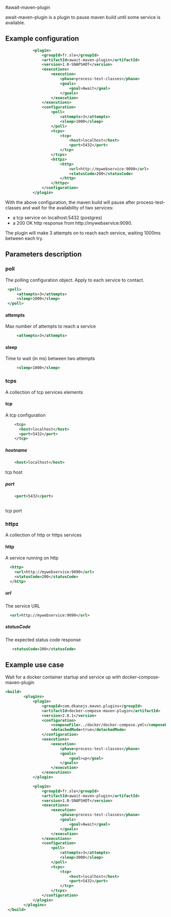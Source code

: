 #await-maven-plugin

await-maven-plugin is a plugin to pause maven build until some service is available.

## Example configuration

```xml
            <plugin>
                <groupId>fr.sle</groupId>
                <artifactId>await-maven-plugin</artifactId>
                <version>1.0-SNAPSHOT</version>
                <executions>
                    <execution>
                        <phase>process-test-classes</phase>
                        <goals>
                            <goal>Await</goal>
                        </goals>
                    </execution>
                </executions>
                <configuration>
                    <poll>
                        <attempts>3</attempts>
                        <sleep>1000</sleep>
                    </poll>
                    <tcps>
                        <tcp>
                            <host>localhost</host>
                            <port>5432</port>
                        </tcp>
                    </tcps>
                    <httpz>
                        <http>
                            <url>http://mywebservice:9090</url>
                            <statusCode>200</statusCode>
                        </http>
                    </httpz>    
                </configuration>
            </plugin>

```

With the above configuration, the maven build will pause after process-test-classes and wait for the availability of
two services: 

  - a tcp service on localhost:5432 (postgres)
  - a 200 OK http response from http://mywebservice:9090.

The plugin will make 3 attempts on to reach each service, waiting 1000ms between each try.

## Parameters description

### poll
The polling configuration object. Apply to each service to contact.

```xml
 <poll>
     <attempts>3</attempts>
     <sleep>1000</sleep>
 </poll>
```

#### attempts
Max number of attempts to reach a service

```xml
     <attempts>3</attempts>
```

#### sleep
Time to wait (in ms) between two attempts

```xml
     <sleep>1000</sleep>
```

### tcps
A collection of tcp services elements

#### tcp
A tcp configuration

```xml
    <tcp>
      <host>localhost</host>
      <port>5432</port>
    </tcp>
```

##### hostname
```xml
    <host>localhost</host>
```

tcp host

##### port
```xml
    <port>5432</port>
   
```
tcp port

### httpz
A collection of http or https services

#### http
A service running on http
```xml
  <http>
    <url>http://mywebservice:9090</url>
    <statusCode>200</statusCode>
  </http>
```
##### url
The service URL
```xml
  <url>http://mywebservice:9090</url>
```

##### statusCode
The expected status code response
```xml
   <statusCode>200</statusCode>
```

## Example use case

Wait for a docker container startup and service up with docker-compose-maven-plugin

```xml
<build>
        <plugins>
            <plugin>
                <groupId>com.dkanejs.maven.plugins</groupId>
                <artifactId>docker-compose-maven-plugin</artifactId>
                <version>2.0.1</version>
                <configuration>
                    <composeFile>../docker/docker-compose.yml</composeFile>
                    <detachedMode>true</detachedMode>
                </configuration>
                <executions>
                    <execution>
                        <phase>process-test-classes</phase>
                        <goals>
                            <goal>up</goal>
                        </goals>
                    </execution>
                </executions>
            </plugin>

            <plugin>
                <groupId>fr.sle</groupId>
                <artifactId>await-maven-plugin</artifactId>
                <version>1.0-SNAPSHOT</version>
                <executions>
                    <execution>
                        <phase>process-test-classes</phase>
                        <goals>
                            <goal>Await</goal>
                        </goals>
                    </execution>
                </executions>
                <configuration>
                    <poll>
                        <attempts>3</attempts>
                        <sleep>3000</sleep>
                    </poll>
                    <tcps>
                        <tcp>
                            <host>localhost</host>
                            <port>5432</port>
                        </tcp>
                    </tcps>
                </configuration>
            </plugin>
        </plugins> 
 </build>
 
 ```